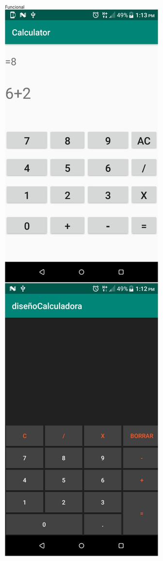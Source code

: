 Funcional
![Funcional](https://github.com/Carolitta/Android/blob/master/Screens/Funcional.jpeg)
![Diseño](https://github.com/Carolitta/Android/blob/master/Screens/Disenio.jpeg)
